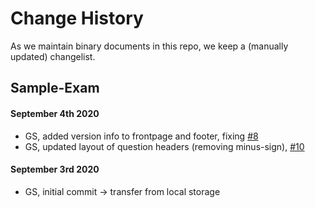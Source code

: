 # Change History

As we maintain binary documents in this repo,
we keep a (manually updated) changelist.

## Sample-Exam

#### September 4th 2020

* GS, added version info to frontpage and footer, fixing [#8](https://github.com/isaqb-org/examination-foundation/issues/8)
* GS, updated layout of question headers (removing minus-sign), [#10](https://github.com/isaqb-org/examination-foundation/issues/10)

#### September 3rd 2020

* GS, initial commit -> transfer from local storage
